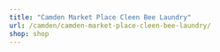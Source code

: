 ```yaml
---
title: "Camden Market Place Cleen Bee Laundry"
url: /camden/camden-market-place-cleen-bee-laundry/
shop: shop
---
```

